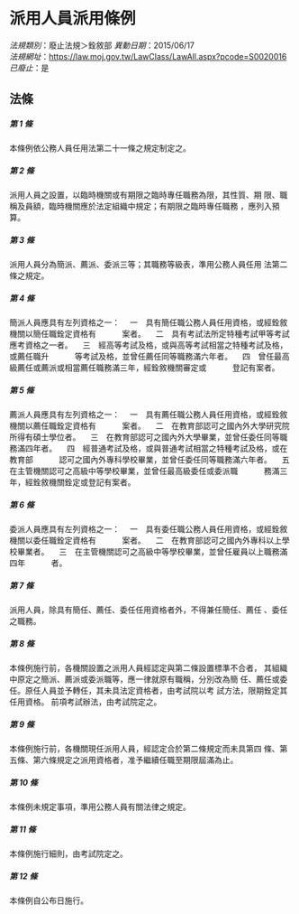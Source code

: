 # 派用人員派用條例

*法規類別*：廢止法規＞銓敘部
*異動日期*：2015/06/17  
*法規網址*：https://law.moj.gov.tw/LawClass/LawAll.aspx?pcode=S0020016
*已廢止*：是


## 法條
##### 第 1 條
本條例依公務人員任用法第二十一條之規定制定之。


##### 第 2 條
派用人員之設置，以臨時機關或有期限之臨時專任職務為限，其性質、期
限、職稱及員額，臨時機關應於法定組織中規定；有期限之臨時專任職務
，應列入預算。


##### 第 3 條
派用人員分為簡派、薦派、委派三等；其職務等級表，準用公務人員任用
法第二條之規定。


##### 第 4 條
簡派人員應具有左列資格之一：
　一　具有簡任職公務人員任用資格，或經銓敘機關以簡任職銓定資格有
　　　案者。
　二　具有考試法所定特種考試甲等考試應考資格之一者。
　三　經高等考試及格，或與高等考試相當之特種考試及格，或薦任職升
　　　等考試及格，並曾任薦任同等職務滿六年者。
　四　曾任最高級薦任或薦派或相當薦任職務滿三年，經銓敘機關審定或
　　　登記有案者。


##### 第 5 條
薦派人員應具有左列資格之一：
　一　具有薦任職公務人員任用資格，或經銓敘機關以薦任職銓定資格有
　　　案者。
　二　在教育部認可之國內外大學研究院所得有碩士學位者。
　三　在教育部認可之國內外大學畢業，並曾任委任同等職務滿四年者。
　四　經普通考試及格，或與普通考試相當之特種考試及格，或在教育部
　　　認可之國內外專科學校畢業，並曾任委任同等職務滿六年者。
　五　在主管機關認可之高級中等學校畢業，並曾任最高級委任或委派職
　　　務滿三年，經銓敘機關銓定或登記有案者。


##### 第 6 條
委派人員應具有左列資格之一：
　一　具有委任職公務人員任用資格，或經銓敘機關以委任職銓定資格有
　　　案者。
　二　在教育部認可之國內外專科以上學校畢業者。
　三　在主管機關認可之高級中等學校畢業，並曾任雇員以上職務滿四年
　　　者。


##### 第 7 條
派用人員，除具有簡任、薦任、委任任用資格者外，不得兼任簡任、薦任
、委任之職務。


##### 第 8 條
本條例施行前，各機關設置之派用人員經認定與第二條設置標準不合者，
其組織中原定之簡派、薦派或委派職等，應一律就原有職稱，分別改為簡
任、薦任或委任。原任人員並予轉任，其未具法定資格者，由考試院以考
試方法，限期銓定其任用資格。
前項考試辦法，由考試院定之。


##### 第 9 條
本條例施行前，各機關現任派用人員，經認定合於第二條規定而未具第四
條、第五條、第六條規定之派用資格者，准予繼續任職至期限屆滿為止。


##### 第 10 條
本條例未規定事項，準用公務人員有關法律之規定。


##### 第 11 條
本條例施行細則，由考試院定之。


##### 第 12 條
本條例自公布日施行。



